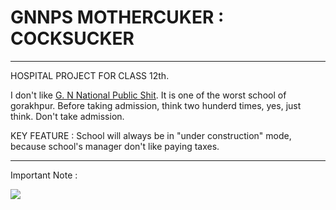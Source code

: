 # GNNPS MOTHERCUKER : COCKSUCKER
---------------------------------
HOSPITAL PROJECT FOR CLASS 12th.

I don't like <a href="http://gnnps.org">G. N National Public Shit</a>. It is one of the worst school of gorakhpur. 
Before taking admission, think two hunderd times, yes, just think. Don't take admission.

KEY FEATURE : School will always be in "under construction" mode, because school's manager don't like paying taxes.

---------------------------------

Important Note : 

<img src="http://cdn.meme.am/instances2/500x/3873549.jpg"></img>
